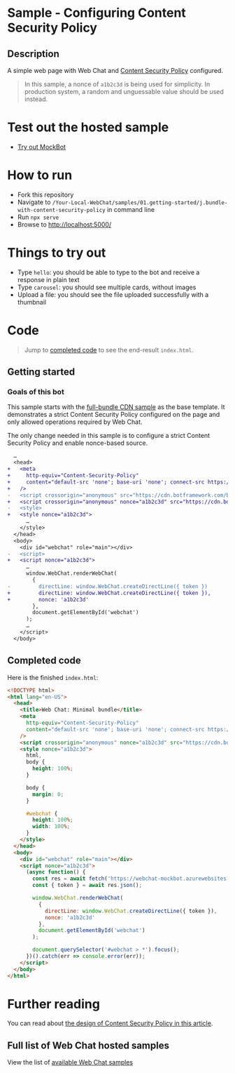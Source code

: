 # Sample - Configuring Content Security Policy

## Description

A simple web page with Web Chat and [Content Security Policy](https://developer.mozilla.org/en-US/docs/Web/HTTP/CSP) configured.

> In this sample, a nonce of `a1b2c3d` is being used for simplicity. In production system, a random and unguessable value should be used instead.

# Test out the hosted sample

-  [Try out MockBot](https://microsoft.github.io/BotFramework-WebChat/01.getting-started/j.bundle-with-content-security-policy)

# How to run

-  Fork this repository
-  Navigate to `/Your-Local-WebChat/samples/01.getting-started/j.bundle-with-content-security-policy` in command line
-  Run `npx serve`
-  Browse to [http://localhost:5000/](http://localhost:5000/)

# Things to try out

-  Type `hello`: you should be able to type to the bot and receive a response in plain text
-  Type `carousel`: you should see multiple cards, without images
-  Upload a file: you should see the file uploaded successfully with a thumbnail

# Code

> Jump to [completed code](#completed-code) to see the end-result `index.html`.

## Getting started

### Goals of this bot

This sample starts with the [full-bundle CDN sample](../a.full-bundle/README.md) as the base template. It demonstrates a strict Content Security Policy configured on the page and only allowed operations required by Web Chat.

The only change needed in this sample is to configure a strict Content Security Policy and enable nonce-based source.

<!-- prettier-ignore-start -->
```diff
  …
  <head>
+   <meta
+     http-equiv="Content-Security-Policy"
+     content="default-src 'none'; base-uri 'none'; connect-src https://directline.botframework.com wss://directline.botframework.com https://webchat-mockbot.azurewebsites.net; img-src blob:; script-src 'nonce-a1b2c3d' 'strict-dynamic'; style-src 'nonce-a1b2c3d'"
+   />
-   <script crossorigin="anonymous" src="https://cdn.botframework.com/botframework-webchat/latest/webchat.js"></script>
+   <script crossorigin="anonymous" nonce="a1b2c3d" src="https://cdn.botframework.com/botframework-webchat/latest/webchat.js"></script>
-   <style>
+   <style nonce="a1b2c3d">
      …
    </style>
  </head>
  <body>
    <div id="webchat" role="main"></div>
-   <script>
+   <script nonce="a1b2c3d">
      …
      window.WebChat.renderWebChat(
        {
-         directLine: window.WebChat.createDirectLine({ token })
+         directLine: window.WebChat.createDirectLine({ token }),
+         nonce: 'a1b2c3d'
        },
        document.getElementById('webchat')
      );
      …
    </script>
  </body>
```
<!-- prettier-ignore-end -->

## Completed code

Here is the finished `index.html`:

<!-- prettier-ignore-start -->
```html
<!DOCTYPE html>
<html lang="en-US">
  <head>
    <title>Web Chat: Minimal bundle</title>
    <meta
      http-equiv="Content-Security-Policy"
      content="default-src 'none'; base-uri 'none'; connect-src https://directline.botframework.com wss://directline.botframework.com https://webchat-mockbot.azurewebsites.net; img-src blob:; script-src 'nonce-a1b2c3d' 'strict-dynamic'; style-src 'nonce-a1b2c3d'"
    />
    <script crossorigin="anonymous" nonce="a1b2c3d" src="https://cdn.botframework.com/botframework-webchat/latest/webchat.js"></script>
    <style nonce="a1b2c3d">
      html,
      body {
        height: 100%;
      }

      body {
        margin: 0;
      }

      #webchat {
        height: 100%;
        width: 100%;
      }
    </style>
  </head>
  <body>
    <div id="webchat" role="main"></div>
    <script nonce="a1b2c3d">
      (async function() {
        const res = await fetch('https://webchat-mockbot.azurewebsites.net/directline/token', { method: 'POST' });
        const { token } = await res.json();

        window.WebChat.renderWebChat(
          {
            directLine: window.WebChat.createDirectLine({ token }),
            nonce: 'a1b2c3d'
          },
          document.getElementById('webchat')
        );

        document.querySelector('#webchat > *').focus();
      })().catch(err => console.error(err));
    </script>
  </body>
</html>
```
<!-- prettier-ignore-end -->

# Further reading

You can read about [the design of Content Security Policy in this article](https://github.com/microsoft/BotFramework-WebChat/tree/master/docs/CONTENT_SECURITY_POLICY.md).

## Full list of Web Chat hosted samples

View the list of [available Web Chat samples](https://github.com/microsoft/BotFramework-WebChat/tree/master/samples)
